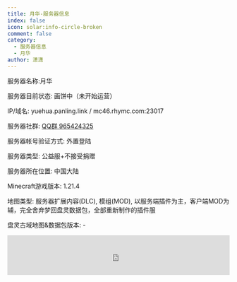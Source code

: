 ```yaml
---
title: 月华-服务器信息
index: false
icon: solar:info-circle-broken
comment: false
category:
  - 服务器信息
  - 月华
author: 潇潇
---
```


 服务器名称:月华

服务器目前状态: 画饼中（未开始运营）

IP/域名: yuehua.panling.link / mc46.rhymc.com:23017

服务器社群: [QQ群 965424325](http://qm.qq.com/cgi-bin/qm/qr?_wv=1027&k=ky91JDItyP8Usim8cEoEi6h6TxGGcdVj&authKey=3chagmHXfQxpX25WYGvwE85aPEU3qH4fvZmOWv9Xc43MEk38a0HBtN0QDY0Tbnrd&noverify=0&group_code=965424325)

服务器帐号验证方式: 外置登陆

服务器类型: 公益服+不接受捐赠

服务器所在位置: 中国大陆



Minecraft游戏版本: 1.21.4

地图类型: 服务器扩展内容(DLC), 模组(MOD), 以服务端插件为主，客户端MOD为辅，完全舍弃梦回盘灵数据包，全部重新制作的插件服

盘灵古域地图&数据包版本: -

<iframe style="width:728px;height:90px;max-width:100%;border:none;display:block;margin:auto" src="https://namemc.com/server/yuehua.panling.link/embed" width="728" height="90"></iframe>